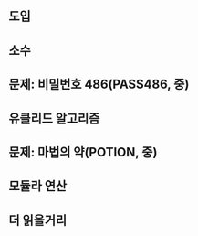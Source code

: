 ## 도입

## 소수

## 문제: 비밀번호 486(PASS486, 중)

## 유클리드 알고리즘

## 문제: 마법의 약(POTION, 중)

## 모듈라 연산

## 더 읽을거리